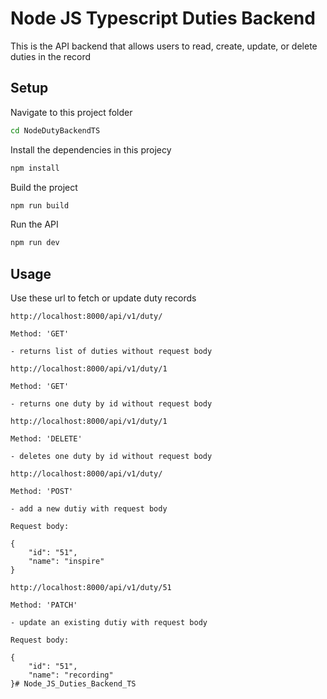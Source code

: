 # Node JS Typescript Duties Backend

This is the API backend that allows users to read, create, update, or delete duties in the record

## Setup

Navigate to this project folder

```bash
cd NodeDutyBackendTS
```

Install the dependencies in this projecy

```bash
npm install
```

Build the project

```bash
npm run build
```

Run the API

```bash
npm run dev
```

## Usage

Use these url to fetch or update duty records

```
http://localhost:8000/api/v1/duty/

Method: 'GET'

- returns list of duties without request body
```


```
http://localhost:8000/api/v1/duty/1

Method: 'GET'

- returns one duty by id without request body
```

```
http://localhost:8000/api/v1/duty/1

Method: 'DELETE'

- deletes one duty by id without request body
```


```
http://localhost:8000/api/v1/duty/

Method: 'POST'

- add a new dutiy with request body

Request body:

{
    "id": "51",
    "name": "inspire"
}
```

```
http://localhost:8000/api/v1/duty/51

Method: 'PATCH'

- update an existing dutiy with request body

Request body:

{
    "id": "51",
    "name": "recording"
}#   N o d e _ J S _ D u t i e s _ B a c k e n d _ T S  
 